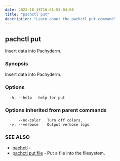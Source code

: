 ```yaml
---
date: 2023-10-18T16:51:53-04:00
title: "pachctl put"
description: "Learn about the pachctl put command"
---
```


## pachctl put

Insert data into Pachyderm.

### Synopsis

Insert data into Pachyderm.

### Options

```
  -h, --help   help for put
```

### Options inherited from parent commands

```
      --no-color   Turn off colors.
  -v, --verbose    Output verbose logs
```

### SEE ALSO

* [pachctl](../pachctl)	 - 
* [pachctl put file](../pachctl_put_file)	 - Put a file into the filesystem.

